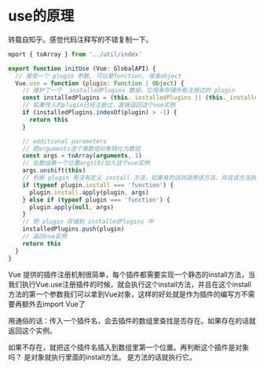 # use的原理

转载自知乎。感觉代码注释写的不错复制一下。
```js
mport { toArray } from '../util/index'

export function initUse (Vue: GlobalAPI) {
  // 接受一个 plugin 参数, 可以是function, 或者object
  Vue.use = function (plugin: Function | Object) {
    // 维护了一个 _installedPlugins 数组，它用来存储所有注册过的 plugin
    const installedPlugins = (this._installedPlugins || (this._installedPlugins = []))
    // 如果传入的plugin已经注册过，直接返回这个vue实例
    if (installedPlugins.indexOf(plugin) > -1) {
      return this
    }

    // additional parameters
    // 把arguments这个类数组对象转化为数组
    const args = toArray(arguments, 1)
    // 在数组第一个位置args[0]加入这个vue实例 
    args.unshift(this)
    // 判断 plugin 有没有定义 install 方法，如果有的话则调用该方法，并且该方法执行的第一个参数是 Vue
    if (typeof plugin.install === 'function') {
      plugin.install.apply(plugin, args)
    } else if (typeof plugin === 'function') {
      plugin.apply(null, args)
    }
    // 把 plugin 存储到 installedPlugins 中
    installedPlugins.push(plugin)
    // 返回vue实例
    return this
  }
}
```
Vue 提供的插件注册机制很简单，每个插件都需要实现一个静态的install方法，当我们执行Vue.use注册插件的时候，就会执行这个install方法，并且在这个install方法的第一个参数我们可以拿到Vue对象，这样的好处就是作为插件的编写方不需要再额外去import Vue了

用通俗的话：传入一个插件名，会去插件的数组里查找是否存在。如果存在的话就返回这个实例。

如果不存在，就把这个插件名插入到数组里第一个位置。再判断这个插件是对象吗？
是对象就执行里面的install方法。
是方法的话就执行它。